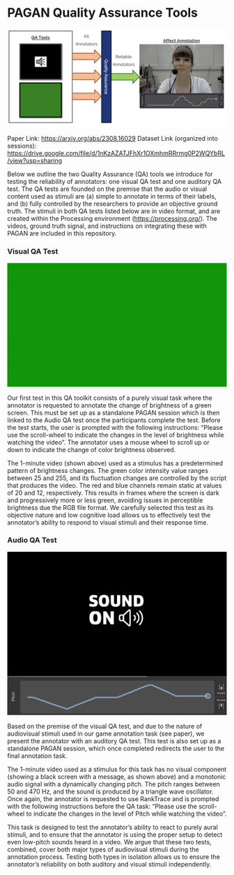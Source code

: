 # PAGAN Quality Assurance Tools

![alt text](./Extra/Banner.png)

Paper Link: https://arxiv.org/abs/2308.16029
Dataset Link (organized into sessions): https://drive.google.com/file/d/1nKzAZATJFhXr1OXmhmRRrmg0P2WQYbRL/view?usp=sharing

Below we outline the two Quality Assurance (QA) tools we introduce for testing the reliability of annotators: one visual QA test and one auditory QA test. The QA tests are founded on the premise that the audio or visual content used as stimuli are (a) simple to annotate in terms of their labels, and (b) fully controlled by the researchers to provide an objective ground truth. The stimuli in both QA tests listed below are in video format, and are created within
the Processing environment (https://processing.org/). The videos, ground truth signal, and instructions on integrating these with PAGAN are included in this repository.

### Visual QA Test

![alt text](./Extra/QA_Visual.gif)

Our first test in this QA toolkit consists of a purely visual task where the annotator is requested to annotate the change of brightness of a green screen. This must be set up as a standalone PAGAN session which is then linked to the Audio QA test once the participants complete the test. Before the test starts, the user is prompted with the following instructions: “Please use the scroll-wheel to indicate the changes in the level of brightness while watching the video”. The annotator uses a mouse wheel to scroll up or down to indicate the change of color brightness observed.

The 1-minute video (shown above) used as a stimulus has a predetermined pattern of brightness changes. The green color intensity value ranges between 25 and 255, and its fluctuation changes are controlled by the script that produces the video. The red and blue channels remain static at values of 20 and 12, respectively. This results in frames where the screen is dark and progressively more or less green, avoiding issues in perceptible brightness due the RGB file format. We carefully selected this test as its objective nature and low cognitive load allows us to effectively test the annotator’s ability to respond to visual stimuli and their response time.

### Audio QA Test

![alt text](./Extra/pagan_pitch_task2.png)

Based on the premise of the visual QA test, and due to the nature of audiovisual stimuli used in our game annotation task (see paper), we present the annotator with an auditory QA test. This test is also set up as a standalone PAGAN session, which once completed redirects the user to the final annotation task.

 The 1-minute video used as a stimulus for this task has no visual component (showing a black screen with a message, as shown above) and a monotonic audio signal with a dynamically changing pitch. The pitch ranges between 50 and 470 Hz, and the sound is produced by a triangle wave oscillator. Once again, the annotator is requested to use RankTrace and is prompted with the following instructions before the QA task: “Please use the scroll-wheel to indicate the changes in the level of Pitch while watching the video”.

This task is designed to test the annotator’s ability to react to purely aural stimuli, and to ensure that the annotator is using the proper setup to detect even low-pitch sounds heard in a video. We argue that these two tests, combined, cover both major types of audiovisual stimuli during the annotation process. Testing both types in isolation allows us to ensure the annotator’s reliability on both auditory and visual stimuli independently. 
